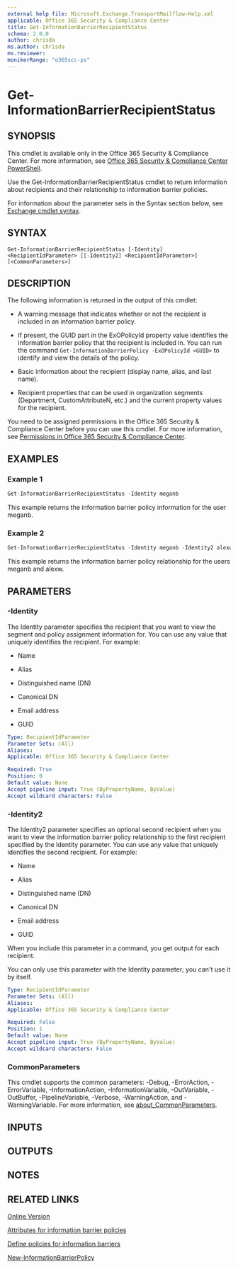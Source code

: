 ```yaml
---
external help file: Microsoft.Exchange.TransportMailflow-Help.xml
applicable: Office 365 Security & Compliance Center
title: Get-InformationBarrierRecipientStatus
schema: 2.0.0
author: chrisda
ms.author: chrisda
ms.reviewer:
monikerRange: "o365scc-ps"
---
```


# Get-InformationBarrierRecipientStatus

## SYNOPSIS
This cmdlet is available only in the Office 365 Security & Compliance Center. For more information, see [Office 365 Security & Compliance Center PowerShell](https://docs.microsoft.com/powershell/exchange/office-365-scc/office-365-scc-powershell).

Use the Get-InformationBarrierRecipientStatus cmdlet to return information about recipients and their relationship to information barrier policies.

For information about the parameter sets in the Syntax section below, see [Exchange cmdlet syntax](https://docs.microsoft.com/powershell/exchange/exchange-server/exchange-cmdlet-syntax).

## SYNTAX

```
Get-InformationBarrierRecipientStatus [-Identity] <RecipientIdParameter> [[-Identity2] <RecipientIdParameter>] [<CommonParameters>]
```

## DESCRIPTION
The following information is returned in the output of this cmdlet:

- A warning message that indicates whether or not the recipient is included in an information barrier policy.

- If present, the GUID part in the ExOPolicyId property value identifies the information barrier policy that the recipient is included in. You can run the command `Get-InformationBarrierPolicy -ExOPolicyId <GUID>` to identify and view the details of the policy.

- Basic information about the recipient (display name, alias, and last name).

- Recipient properties that can be used in organization segments (Department, CustomAttributeN, etc.) and the current property values for the recipient.

You need to be assigned permissions in the Office 365 Security & Compliance Center before you can use this cmdlet. For more information, see [Permissions in Office 365 Security & Compliance Center](https://go.microsoft.com/fwlink/p/?LinkId=511920).

## EXAMPLES

### Example 1
```powershell
Get-InformationBarrierRecipientStatus -Identity meganb
```

This example returns the information barrier policy information for the user meganb.

### Example 2
```powershell
Get-InformationBarrierRecipientStatus -Identity meganb -Identity2 alexw
```

This example returns the information barrier policy relationship for the users meganb and alexw.

## PARAMETERS

### -Identity
The Identity parameter specifies the recipient that you want to view the segment and policy assignment information for. You can use any value that uniquely identifies the recipient. For example:

- Name

- Alias

- Distinguished name (DN)

- Canonical DN

- Email address

- GUID

```yaml
Type: RecipientIdParameter
Parameter Sets: (All)
Aliases:
Applicable: Office 365 Security & Compliance Center

Required: True
Position: 0
Default value: None
Accept pipeline input: True (ByPropertyName, ByValue)
Accept wildcard characters: False
```

### -Identity2
The Identity2 parameter specifies an optional second recipient when you want to view the information barrier policy relationship to the first recipient specified by the Identity parameter. You can use any value that uniquely identifies the second recipient. For example:

- Name

- Alias

- Distinguished name (DN)

- Canonical DN

- Email address

- GUID

When you include this parameter in a command, you get output for each recipient.

You can only use this parameter with the Identity parameter; you can't use it by itself.

```yaml
Type: RecipientIdParameter
Parameter Sets: (All)
Aliases:
Applicable: Office 365 Security & Compliance Center

Required: False
Position: 1
Default value: None
Accept pipeline input: True (ByPropertyName, ByValue)
Accept wildcard characters: False
```

### CommonParameters
This cmdlet supports the common parameters: -Debug, -ErrorAction, -ErrorVariable, -InformationAction, -InformationVariable, -OutVariable, -OutBuffer, -PipelineVariable, -Verbose, -WarningAction, and -WarningVariable. For more information, see [about_CommonParameters](https://go.microsoft.com/fwlink/p/?LinkID=113216).

## INPUTS

###  

## OUTPUTS

###  

## NOTES

## RELATED LINKS

[Online Version](https://docs.microsoft.com/powershell/module/exchange/policy-and-compliance/get-informationbarrierrecipientstatus)

[Attributes for information barrier policies](https://docs.microsoft.com/microsoft-365/compliance/information-barriers-attributes)

[Define policies for information barriers](https://docs.microsoft.com/microsoft-365/compliance/information-barriers-policies)

[New-InformationBarrierPolicy](https://docs.microsoft.com/powershell/module/exchange/policy-and-compliance/new-informationbarrierpolicy)
